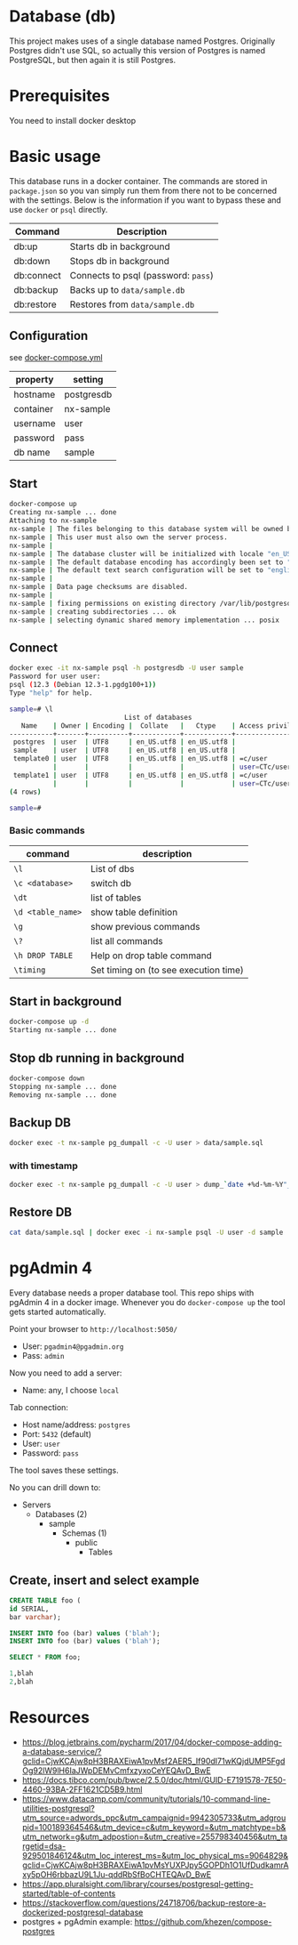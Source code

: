# Database (db)

This project makes uses of a single database named Postgres. Originally Postgres didn't use SQL, so actually this version of Postgres is named PostgreSQL, but then again it is still Postgres.

# Prerequisites

You need to install docker desktop

# Basic usage

This database runs in a docker container. The commands are stored in `package.json` so you van simply run them from there not to be concerned with the settings. Below is the information if you want to bypass these and use `docker` or `psql` directly.

| Command    | Description                         |
| ---------- | ----------------------------------- |
| db:up      | Starts db in background             |
| db:down    | Stops db in background              |
| db:connect | Connects to psql (password: `pass`) |
| db:backup  | Backs up to `data/sample.db`        |
| db:restore | Restores from `data/sample.db`      |

## Configuration

see [docker-compose.yml](../../docker-compose.yml)

| property  | setting    |
| --------- | ---------- |
| hostname  | postgresdb |
| container | nx-sample  |
| username  | user       |
| password  | pass       |
| db name   | sample     |

## Start

```bash
docker-compose up
Creating nx-sample ... done
Attaching to nx-sample
nx-sample | The files belonging to this database system will be owned by user "postgres".
nx-sample | This user must also own the server process.
nx-sample |
nx-sample | The database cluster will be initialized with locale "en_US.utf8".
nx-sample | The default database encoding has accordingly been set to "UTF8".
nx-sample | The default text search configuration will be set to "english".
nx-sample |
nx-sample | Data page checksums are disabled.
nx-sample |
nx-sample | fixing permissions on existing directory /var/lib/postgresql/data ... ok
nx-sample | creating subdirectories ... ok
nx-sample | selecting dynamic shared memory implementation ... posix
```

## Connect

```bash
docker exec -it nx-sample psql -h postgresdb -U user sample
Password for user user:
psql (12.3 (Debian 12.3-1.pgdg100+1))
Type "help" for help.

sample=# \l
                             List of databases
   Name    | Owner | Encoding |  Collate   |   Ctype    | Access privileges
-----------+-------+----------+------------+------------+-------------------
 postgres  | user  | UTF8     | en_US.utf8 | en_US.utf8 |
 sample    | user  | UTF8     | en_US.utf8 | en_US.utf8 |
 template0 | user  | UTF8     | en_US.utf8 | en_US.utf8 | =c/user          +
           |       |          |            |            | user=CTc/user
 template1 | user  | UTF8     | en_US.utf8 | en_US.utf8 | =c/user          +
           |       |          |            |            | user=CTc/user
(4 rows)

sample=#
```

### Basic commands

| command           | description                           |
| ----------------- | ------------------------------------- |
| `\l`              | List of dbs                           |
| `\c <database>`   | switch db                             |
| `\dt`             | list of tables                        |
| `\d <table_name>` | show table definition                 |
| `\g`              | show previous commands                |
| `\?`              | list all commands                     |
| `\h DROP TABLE`   | Help on drop table command            |
| `\timing`         | Set timing on (to see execution time) |

## Start in background

```bash
docker-compose up -d
Starting nx-sample ... done
```

## Stop db running in background

```bash
docker-compose down
Stopping nx-sample ... done
Removing nx-sample ... done
```

## Backup DB

```bash
docker exec -t nx-sample pg_dumpall -c -U user > data/sample.sql
```

### with timestamp

```bash
docker exec -t nx-sample pg_dumpall -c -U user > dump_`date +%d-%m-%Y"_"%H_%M_%S`.sql
```

## Restore DB

```bash
cat data/sample.sql | docker exec -i nx-sample psql -U user -d sample
```

# pgAdmin 4

Every database needs a proper database tool. This repo ships with pgAdmin 4 in a docker image. Whenever you do `docker-compose up` the tool gets started automatically.

Point your browser to `http://localhost:5050/`

- User: `pgadmin4@pgadmin.org`
- Pass: `admin`

Now you need to add a server:

- Name: any, I choose `local`

Tab connection:

- Host name/address: `postgres`
- Port: `5432` (default)
- User: `user`
- Password: `pass`

The tool saves these settings.

No you can drill down to:

- Servers
  - Databases (2)
    - sample
      - Schemas (1)
        - public
          - Tables

## Create, insert and select example

```sql
CREATE TABLE foo (
id SERIAL,
bar varchar);

INSERT INTO foo (bar) values ('blah');
INSERT INTO foo (bar) values ('blah');

SELECT * FROM foo;

1,blah
2,blah
```

# Resources

- https://blog.jetbrains.com/pycharm/2017/04/docker-compose-adding-a-database-service/?gclid=CjwKCAjw8pH3BRAXEiwA1pvMsf2AER5_If90dI71wKQjdUMP5FgdOg92lW9lH6IaJWpDEMvCmfxzyxoCeYEQAvD_BwE
- https://docs.tibco.com/pub/bwce/2.5.0/doc/html/GUID-E7191578-7E50-4460-93BA-2FF1621CD5B9.html
- https://www.datacamp.com/community/tutorials/10-command-line-utilities-postgresql?utm_source=adwords_ppc&utm_campaignid=9942305733&utm_adgroupid=100189364546&utm_device=c&utm_keyword=&utm_matchtype=b&utm_network=g&utm_adpostion=&utm_creative=255798340456&utm_targetid=dsa-929501846124&utm_loc_interest_ms=&utm_loc_physical_ms=9064829&gclid=CjwKCAjw8pH3BRAXEiwA1pvMsYUXPJpy5GOPDh1O1UfDudkamrAxy5pOH6rbbazU9L1Ju-qddRbSfBoCHTEQAvD_BwE
- https://app.pluralsight.com/library/courses/postgresql-getting-started/table-of-contents
- https://stackoverflow.com/questions/24718706/backup-restore-a-dockerized-postgresql-database
- postgres + pgAdmin example: https://github.com/khezen/compose-postgres
